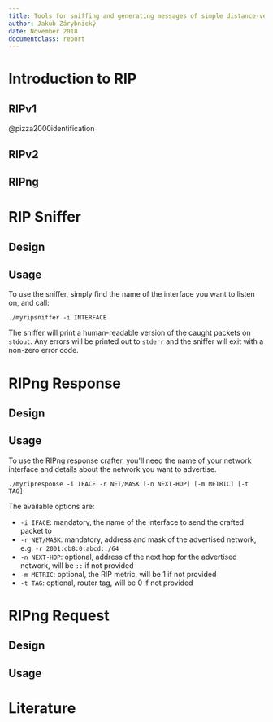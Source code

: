 ```yaml
---
title: Tools for sniffing and generating messages of simple distance-vector protocols
author: Jakub Zárybnický
date: November 2018
documentclass: report
---
```


# Introduction to RIP
## RIPv1
@pizza2000identification

## RIPv2
## RIPng

# RIP Sniffer
## Design
## Usage
To use the sniffer, simply find the name of the interface you want to listen on,
and call:

    ./myripsniffer -i INTERFACE

The sniffer will print a human-readable version of the caught packets on
`stdout`. Any errors will be printed out to `stderr` and the sniffer will exit
with a non-zero error code.

# RIPng Response
## Design
## Usage
To use the RIPng response crafter, you'll need the name of your network
interface and details about the network you want to advertise.

    ./myripresponse -i IFACE -r NET/MASK [-n NEXT-HOP] [-m METRIC] [-t TAG]

The available options are:
* `-i IFACE`: mandatory, the name of the interface to send the crafted packet to
* `-r NET/MASK`: mandatory, address and mask of the advertised network,
  e.g. `-r 2001:db8:0:abcd::/64`
* `-n NEXT-HOP`: optional, address of the next hop for the advertised network,
  will be `::` if not provided
* `-m METRIC`: optional, the RIP metric, will be 1 if not provided
* `-t TAG`: optional, router tag, will be 0 if not provided

# RIPng Request
## Design
## Usage

# Literature
